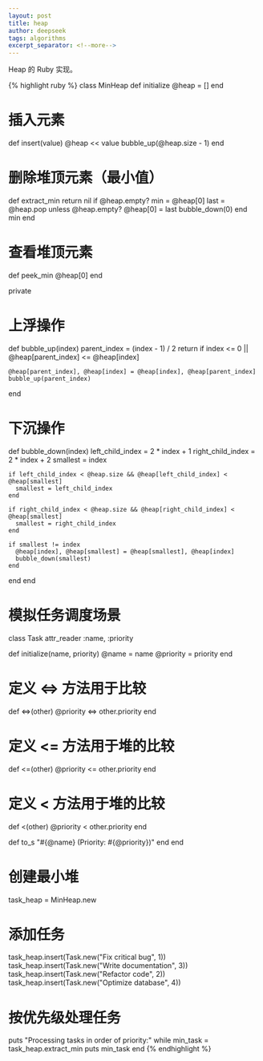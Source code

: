 ```yaml
---
layout: post
title: heap
author: deepseek
tags: algorithms
excerpt_separator: <!--more-->
---
```


Heap 的 Ruby 实现。<!--more-->

{% highlight ruby %}
class MinHeap
  def initialize
    @heap = []
  end

  # 插入元素
  def insert(value)
    @heap << value
    bubble_up(@heap.size - 1)
  end

  # 删除堆顶元素（最小值）
  def extract_min
    return nil if @heap.empty?
    min = @heap[0]
    last = @heap.pop
    unless @heap.empty?
      @heap[0] = last
      bubble_down(0)
    end
    min
  end

  # 查看堆顶元素
  def peek_min
    @heap[0]
  end

  private

  # 上浮操作
  def bubble_up(index)
    parent_index = (index - 1) / 2
    return if index <= 0 || @heap[parent_index] <= @heap[index]

    @heap[parent_index], @heap[index] = @heap[index], @heap[parent_index]
    bubble_up(parent_index)
  end

  # 下沉操作
  def bubble_down(index)
    left_child_index = 2 * index + 1
    right_child_index = 2 * index + 2
    smallest = index

    if left_child_index < @heap.size && @heap[left_child_index] < @heap[smallest]
      smallest = left_child_index
    end

    if right_child_index < @heap.size && @heap[right_child_index] < @heap[smallest]
      smallest = right_child_index
    end

    if smallest != index
      @heap[index], @heap[smallest] = @heap[smallest], @heap[index]
      bubble_down(smallest)
    end
  end
end

# 模拟任务调度场景
class Task
  attr_reader :name, :priority

  def initialize(name, priority)
    @name = name
    @priority = priority
  end

  # 定义 <=> 方法用于比较
  def <=>(other)
    @priority <=> other.priority
  end

  
  # 定义 <= 方法用于堆的比较
  def <=(other)
    @priority <= other.priority
  end

  # 定义 < 方法用于堆的比较
  def <(other)
    @priority < other.priority
  end

  def to_s
    "#{@name} (Priority: #{@priority})"
  end
end

# 创建最小堆
task_heap = MinHeap.new

# 添加任务
task_heap.insert(Task.new("Fix critical bug", 1))
task_heap.insert(Task.new("Write documentation", 3))
task_heap.insert(Task.new("Refactor code", 2))
task_heap.insert(Task.new("Optimize database", 4))

# 按优先级处理任务
puts "Processing tasks in order of priority:"
while min_task = task_heap.extract_min
  puts min_task
end
{% endhighlight %}
